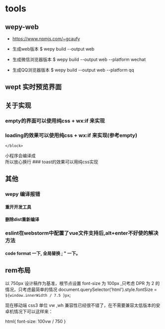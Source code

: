 # tools
## wepy-web
- https://www.npmjs.com/~gcaufy
- 生成web版本
$ wepy build --output web

- 生成微信浏览器版本
$ wepy build --output web --platform wechat

- 生成QQ浏览器版本
$ wepy build --output web --platform qq

## wept 实时预览界面


## 关于实现
### empty的界面可以使用纯css + wx:if 来实现
### loading的效果可以使用纯css + wx:if 来实现(参考empty)
  <div loading>
    <block wx:if={{loading}}>

    </block>
  </div>
  小程序会编译成<div loading></div>
  所以放心换行
### toast的效果可以用纯css实现


## 其他
### wepy 编译报错
#### 重开开发工具
#### 删除dist重新编译

### eslint在webstorm中配置了vue文件支持后,alt+enter不好使的解决方法
#### code format 一下, 全局替换 ; " 一下。

## rem布局
  以 750px 设计稿作为基准，根节点设置 font-size 为 100px ,只考虑 DPR 为 2 的情况，只考虑最简单的情况
   document.querySelector('html').style.fontSize = `${window.innerWidth / 7.5 }px`;

   现在移动端 css3 单位 vw ,wh 兼容性已经很不错了，在不需要兼容太低版本的安卓机情况下可以这样来：

   html{
   font-size: 100vw / 750
   }
